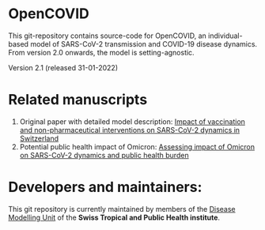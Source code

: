 # OpenCOVID
This git-repository contains source-code for OpenCOVID, an individual-based model of SARS-CoV-2 transmission and COVID-19 disease dynamics. From version 2.0 onwards, the model is setting-agnostic.

Version 2.1 (released 31-01-2022)

Related manuscripts
======
1. Original paper with detailed model description: [Impact of vaccination and non-pharmaceutical interventions on SARS-CoV-2 dynamics in Switzerland](https://www.sciencedirect.com/science/article/pii/S1755436521000785)
2. Potential public health impact of Omicron: [Assessing impact of Omicron on SARS-CoV-2 dynamics and public health burden](https://www.medrxiv.org/content/10.1101/2021.12.12.21267673v1)

Developers and maintainers:
=============
This git repository is currently maintained by members of the [Disease Modelling Unit](https://www.swisstph.ch/en/about/eph/disease-modelling/) of the __Swiss Tropical and Public Health institute__.
